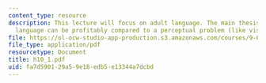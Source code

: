 ```yaml
---
content_type: resource
description: This lecture will focus on adult language. The main thesis will be that
  language can be profitably compared to a perceptual problem (like vision).
file: https://ol-ocw-studio-app-production.s3.amazonaws.com/courses/9-00-introduction-to-psychology-fall-2004/fa7d590129a59e18edb5e13344a7dcbd_h10_1.pdf
file_type: application/pdf
resourcetype: Document
title: h10_1.pdf
uid: fa7d5901-29a5-9e18-edb5-e13344a7dcbd
---
```

